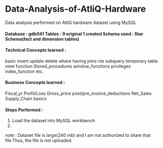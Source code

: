 # Data-Analysis-of-AtliQ-Hardware
Data analysis performed on AtliQ hardware dataset using MySQL

#### Database : gdb041  Tables : 9 original 1 created   Schema used : Star Schema(fact and dimension tables)
#### Technical Concepts learned : 
basic insert update delete where having joins cte subquery temporary table view function Stored_procedures window_functions privileges index_function etc.
#### Business Concepts learned :
Fiscal_yr Profit/Loss Gross_price post/pre_invoice_deductions Net_Sales Supply_Chain basics 

#### Steps Performed :
1. Load the dataset into MySQL workbench 
2. 



note : Dataset file is large(240 mb) and I am not authorized to share that file.Thus, the file is not uploaded.
